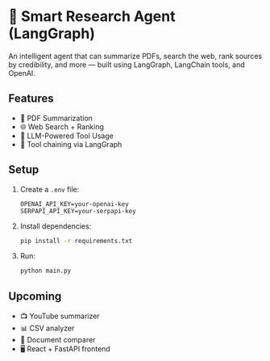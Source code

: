 # 🧠 Smart Research Agent (LangGraph)

An intelligent agent that can summarize PDFs, search the web, rank sources by credibility, and more — built using LangGraph, LangChain tools, and OpenAI.

## Features
- 📄 PDF Summarization
- 🌐 Web Search + Ranking
- 🧠 LLM-Powered Tool Usage
- 🧰 Tool chaining via LangGraph

## Setup

1. Create a `.env` file:
    ```env
    OPENAI_API_KEY=your-openai-key
    SERPAPI_API_KEY=your-serpapi-key
    ```

2. Install dependencies:
    ```bash
    pip install -r requirements.txt
    ```

3. Run:
    ```bash
    python main.py
    ```

## Upcoming
- 📺 YouTube summarizer
- 📊 CSV analyzer
- 📃 Document comparer
- 🖥️ React + FastAPI frontend
